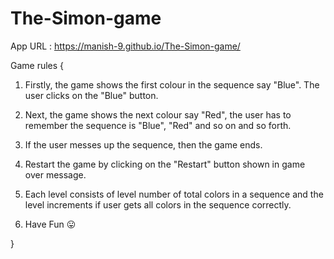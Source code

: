 # The-Simon-game

App URL : https://manish-9.github.io/The-Simon-game/

Game rules {

  1. Firstly, the game shows the first colour in the sequence say "Blue". The user clicks on the "Blue" button.

  2. Next, the game shows the next colour say "Red", the user has to remember the sequence is "Blue", "Red" and so on and so forth.

  3. If the user messes up the sequence, then the game ends.
  
  4. Restart the game by clicking on the "Restart" button shown in game over message.
  
  5. Each level consists of level number of total colors in a sequence and the level increments if user gets all colors in the sequence correctly.
  
  6. Have Fun 😛

}

